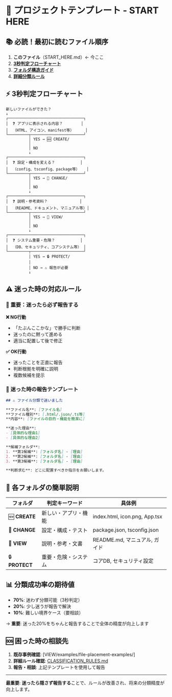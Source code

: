 # 🚀 プロジェクトテンプレート - START HERE

## 📚 必読！最初に読むファイル順序
1. **このファイル**（START_HERE.md）← 今ここ
2. **[3秒判定フローチャート](#-3秒判定フローチャート)**
3. **[フォルダ構造ガイド](VIEW/docs/guides/UNIVERSAL_FOLDER_STRUCTURE_GUIDE.md)**
4. **[詳細分類ルール](VIEW/reports/template-improvement-analysis/20250821-root-file-organization/CLASSIFICATION_RULES.md)**

## ⚡ 3秒判定フローチャート

```
新しいファイルができた？
↓
┌─────────────────────────────────┐
│  ❓ アプリに表示される内容？        │
│  （HTML、アイコン、manifest等）     │
└─────────┬───────────────────────┘
          │ YES → 🆕 CREATE/
          │
          │ NO
          ↓
┌─────────────────────────────────┐
│  ❓ 設定・構成を変える？           │
│  （config、tsconfig、package等）   │
└─────────┬───────────────────────┘
          │ YES → 🔧 CHANGE/
          │
          │ NO
          ↓
┌─────────────────────────────────┐
│  ❓ 説明・参考資料？              │
│  （README、ドキュメント、マニュアル等）│
└─────────┬───────────────────────┘
          │ YES → 👀 VIEW/
          │
          │ NO
          ↓
┌─────────────────────────────────┐
│  ❓ システム重要・危険？           │
│  （DB、セキュリティ、コアシステム等） │
└─────────┬───────────────────────┘
          │ YES → 🔒 PROTECT/
          │
          │ NO → ⚠️ 報告が必要
          ↓
```

## ⚠️ 迷った時の対応ルール

### 🚨 **重要：迷ったら必ず報告する**

**❌ NG行動**
- 「たぶんここかな」で勝手に判断
- 迷ったのに黙って進める
- 適当に配置して後で修正

**✅ OK行動**
- 迷ったことを正直に報告
- 判断根拠を明確に説明
- 複数候補を提示

### 📝 迷った時の報告テンプレート

```markdown
## ⚠️ ファイル分類で迷いました

**ファイル名**: [ファイル名]
**ファイル種別**: [.html/.json/.ts等]
**内容**: [ファイルの目的・機能を簡潔に]

**迷った理由**:
- [具体的な理由1]
- [具体的な理由2]

**候補フォルダ**:
1. **第1候補**: [フォルダ名] - [理由]
2. **第2候補**: [フォルダ名] - [理由]
3. **第3候補**: [フォルダ名] - [理由]

**判断求む**: どこに配置すべきか指示をお願いします。
```

## 🎯 各フォルダの簡単説明

| フォルダ | 判定キーワード | 具体例 |
|---------|---------------|---------|
| 🆕 **CREATE** | 新しい・アプリ・機能 | index.html, icon.png, App.tsx |
| 🔧 **CHANGE** | 設定・構成・テスト | package.json, tsconfig.json |
| 👀 **VIEW** | 説明・参考・文書 | README.md, マニュアル, ガイド |
| 🔒 **PROTECT** | 重要・危険・システム | コアDB, セキュリティ設定 |

## 📊 分類成功率の期待値

- **70%**: 迷わず分類可能（3秒判定）
- **20%**: 少し迷うが報告で解決
- **10%**: 難しい境界ケース（要相談）

→ **重要**: 迷った20%をちゃんと報告することで全体の精度が向上します

## 🆘 困った時の相談先

1. **既存事例確認**: [VIEW/examples/file-placement-examples/]
2. **詳細ルール確認**: [CLASSIFICATION_RULES.md](VIEW/reports/template-improvement-analysis/20250821-root-file-organization/CLASSIFICATION_RULES.md)
3. **報告・相談**: 上記テンプレートを使用して報告

---

**最重要**: **迷ったら隠さず報告する**ことで、ルールが改善され、将来の分類精度が向上します。